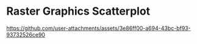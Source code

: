 # Raster Graphics Scatterplot

https://github.com/user-attachments/assets/3e86ff00-a694-43bc-bf93-93732526ce90


